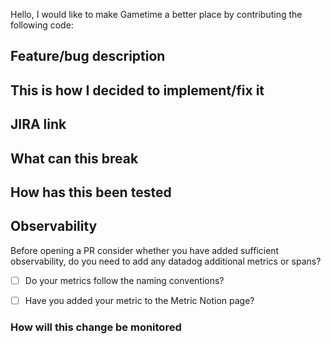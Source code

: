 Hello, I would like to make Gametime a better place by contributing the following code:

## Feature/bug description

## This is how I decided to implement/fix it

## JIRA link

## What can this break

## How has this been tested

## Observability

Before opening a PR consider whether you have added sufficient observability, do you need to add any datadog additional metrics or spans?

- [ ] Do your metrics follow the naming conventions?

- [ ] Have you added your metric to the Metric Notion page?

### How will this change be monitored

